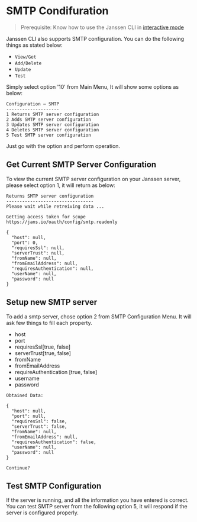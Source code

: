 # SMTP Condifuration

> Prerequisite: Know how to use the Janssen CLI in [interactive mode](im-index.md)

Janssen CLI also supports SMTP configuration. You can do the following things as stated below:
- `View/Get`
- `Add/Delete`
- `Update`
- `Test`

Simply select option '10' from Main Menu, It will show some options as below:
```text
Configuration – SMTP
--------------------
1 Returns SMTP server configuration
2 Adds SMTP server configuration
3 Updates SMTP server configuration
4 Deletes SMTP server configuration
5 Test SMTP server configuration
```
Just go with the option and perform operation.

## Get Current SMTP Server Configuration

To view the current SMTP server configuration on your Janssen server, please select option 1, it will return as below:

```text
Returns SMTP server configuration
---------------------------------
Please wait while retreiving data ...

Getting access token for scope https://jans.io/oauth/config/smtp.readonly

{
  "host": null,
  "port": 0,
  "requiresSsl": null,
  "serverTrust": null,
  "fromName": null,
  "fromEmailAddress": null,
  "requiresAuthentication": null,
  "userName": null,
  "password": null
}
```
## Setup new SMTP server

To add a smtp server, chose option 2 from SMTP Configuration Menu. It will ask few things to fill each property.

- host
- port
- requiresSsl[true, false]
- serverTrust[true, false]
- fromName
- fromEmailAddress
- requireAuthentication [true, false]
- username
- password

```text
Obtained Data:

{
  "host": null,
  "port": null,
  "requiresSsl": false,
  "serverTrust": false,
  "fromName": null,
  "fromEmailAddress": null,
  "requiresAuthentication": false,
  "userName": null,
  "password": null
}

Continue? 
```


## Test SMTP Configuration

If the server is running, and all the information you have entered is correct. You can test SMTP server from the following option 5, it will respond if the server is configured properly.

